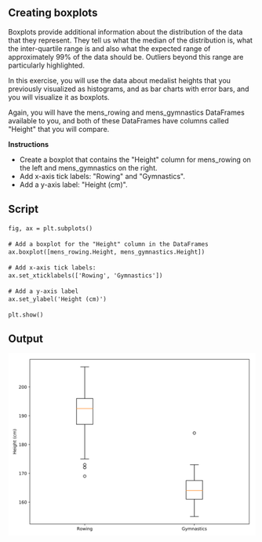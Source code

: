## Creating boxplots

Boxplots provide additional information about the distribution of the data that they represent. They tell us what the median of the distribution is, what the inter-quartile range is and also what the expected range of approximately 99% of the data should be. Outliers beyond this range are particularly highlighted.

In this exercise, you will use the data about medalist heights that you previously visualized as histograms, and as bar charts with error bars, and you will visualize it as boxplots.

Again, you will have the mens_rowing and mens_gymnastics DataFrames available to you, and both of these DataFrames have columns called "Height" that you will compare.

**Instructions**

* Create a boxplot that contains the "Height" column for mens_rowing on the left and mens_gymnastics on the right.
* Add x-axis tick labels: "Rowing" and "Gymnastics".
* Add a y-axis label: "Height (cm)".

## Script
```
fig, ax = plt.subplots()

# Add a boxplot for the "Height" column in the DataFrames
ax.boxplot([mens_rowing.Height, mens_gymnastics.Height])

# Add x-axis tick labels:
ax.set_xticklabels(['Rowing', 'Gymnastics'])

# Add a y-axis label
ax.set_ylabel('Height (cm)')

plt.show()
```

## Output
![img](index.svg)
